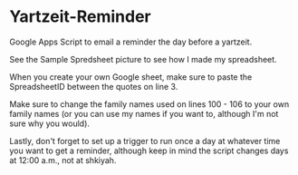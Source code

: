 # Yartzeit-Reminder
Google Apps Script to email a reminder the day before a yartzeit.

See the Sample Spredsheet picture to see how I made my spreadsheet.

When you create your own Google sheet, make sure to paste the SpreadsheetID between the quotes on line 3.

Make sure to change the family names used on lines 100 - 106 to your own family names (or you can use my names if you want to, although I'm not sure why you would).

Lastly, don't forget to set up a trigger to run once a day at whatever time you want to get a reminder, although keep in mind the script changes days at 12:00 a.m., not at shkiyah.
